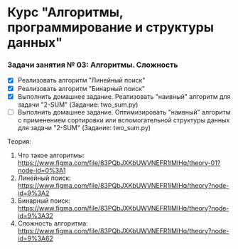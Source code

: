 # Курс "Алгоритмы, программирование и структуры данных"

### Задачи занятия № 03: Алгоритмы. Сложность

- [X] Реализовать алгоритм "Линейный поиск"
- [X] Реализовать алгоритм "Бинарный поиск"
- [X] Выполнить домашнее задание. Реализовать "наивный" алгоритм для задачи "2-SUM" (Задание: two_sum.py)
- [ ] Выполнить домашнее задание. Оптимизировать "наивный" алгоритм с применением сортировки или вспомогательной структуры данных для задачи "2-SUM" (Задание: two_sum.py)

Теория: 
1. Что такое алгоритмы: https://www.figma.com/file/83PQbJXKbUWVNEFR1lMlHq/theory-01?node-id=0%3A1
2. Линейный поиск: https://www.figma.com/file/83PQbJXKbUWVNEFR1lMlHq/theory?node-id=9%3A2
3. Бинарный поиск: https://www.figma.com/file/83PQbJXKbUWVNEFR1lMlHq/theory?node-id=9%3A32
4. Сложность алгоритма: https://www.figma.com/file/83PQbJXKbUWVNEFR1lMlHq/theory?node-id=9%3A62